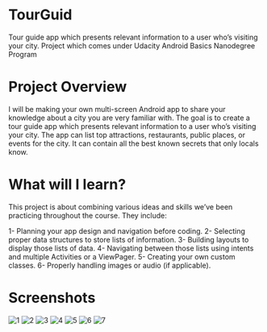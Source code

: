 # TourGuid
Tour guide app which presents relevant information to a user who’s visiting your city. Project which comes under Udacity Android Basics Nanodegree Program

# Project Overview
I will be making your own multi-screen Android app to share your knowledge about a city you are very familiar with. The goal is to create a tour guide app which presents relevant information to a user who’s visiting your city. The app can list top attractions, restaurants, public places, or events for the city. It can contain all the best known secrets that only locals know.

# What will I learn?
This project is about combining various ideas and skills we’ve been practicing throughout the course. They include:

  1- Planning your app design and navigation before coding.
  2- Selecting proper data structures to store lists of information.
  3- Building layouts to display those lists of data.
  4- Navigating between those lists using intents and multiple Activities or a ViewPager.
  5- Creating your own custom classes.
  6- Properly handling images or audio (if applicable).
# Screenshots
![1](https://cloud.githubusercontent.com/assets/28901635/26429521/a15f97d8-40e7-11e7-839f-e9d04d4e5665.JPG)
![2](https://cloud.githubusercontent.com/assets/28901635/26429523/a163db0e-40e7-11e7-9727-9eeb75aa31f1.JPG)
![3](https://cloud.githubusercontent.com/assets/28901635/26429524/a1661bc6-40e7-11e7-90ef-ebfa0c18b87b.JPG)
![4](https://cloud.githubusercontent.com/assets/28901635/26429522/a162cc32-40e7-11e7-9a17-3ade4650697b.JPG)
![5](https://cloud.githubusercontent.com/assets/28901635/26429525/a1671c1a-40e7-11e7-8784-4077626ab518.JPG)
![6](https://cloud.githubusercontent.com/assets/28901635/26429527/a1c84882-40e7-11e7-9d43-dca232178bb7.JPG)
![7](https://cloud.githubusercontent.com/assets/28901635/26429526/a1857642-40e7-11e7-8a58-fbf5ddd9483e.JPG)

